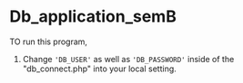 # Db_application_semB

TO run this program,

1. Change `'DB_USER'` as well as `'DB_PASSWORD'` inside of the "db_connect.php" into your local setting.


